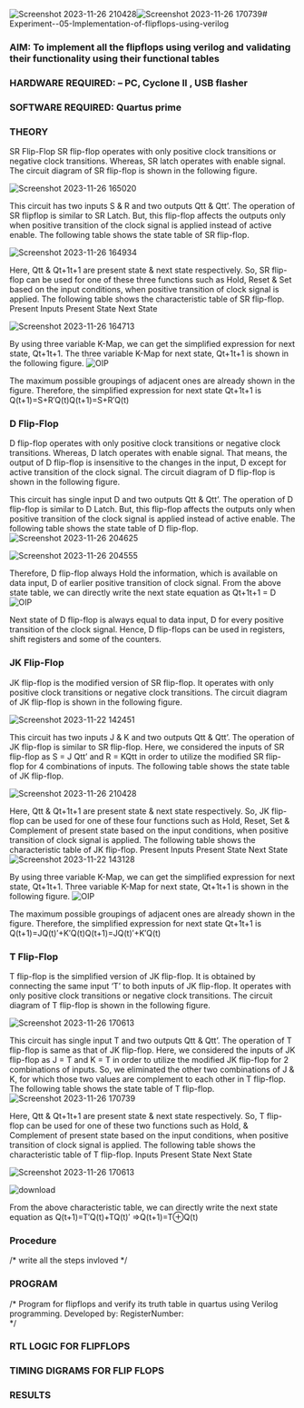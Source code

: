 ![Screenshot 2023-11-26 210428](https://github.com/NagalapuramHasif/Experiment--05-Implementation-of-flipflops-using-verilog/assets/149365567/40d36dd0-e6c8-4ff5-94b4-be147a63ce37)![Screenshot 2023-11-26 170739](https://github.com/NagalapuramHasif/Experiment--05-Implementation-of-flipflops-using-verilog/assets/149365567/504fe32a-8b20-4a25-a770-ea30b4f91185)# Experiment--05-Implementation-of-flipflops-using-verilog
### AIM: To implement all the flipflops using verilog and validating their functionality using their functional tables
### HARDWARE REQUIRED:  – PC, Cyclone II , USB flasher
### SOFTWARE REQUIRED:   Quartus prime
### THEORY 
SR Flip-Flop
SR flip-flop operates with only positive clock transitions or negative clock transitions. Whereas, SR latch operates with enable signal. The circuit diagram of SR flip-flop is shown in the following figure.


 ![Screenshot 2023-11-26 165020](https://github.com/NagalapuramHasif/Experiment--05-Implementation-of-flipflops-using-verilog/assets/149365567/62b45373-c9e0-4e2f-8db1-6ffc8bde7910)

This circuit has two inputs S & R and two outputs Qtt & Qtt’. The operation of SR flipflop is similar to SR Latch. But, this flip-flop affects the outputs only when positive transition of the clock signal is applied instead of active enable.
The following table shows the state table of SR flip-flop.

![Screenshot 2023-11-26 164934](https://github.com/NagalapuramHasif/Experiment--05-Implementation-of-flipflops-using-verilog/assets/149365567/b934cb7d-fb85-4e87-916e-a4f7c5523f71)



Here, Qtt & Qt+1t+1 are present state & next state respectively. So, SR flip-flop can be used for one of these three functions such as Hold, Reset & Set based on the input conditions, when positive transition of clock signal is applied. The following table shows the characteristic table of SR flip-flop.
Present Inputs	Present State	Next State

![Screenshot 2023-11-26 164713](https://github.com/NagalapuramHasif/Experiment--05-Implementation-of-flipflops-using-verilog/assets/149365567/93f749a0-7e7c-4305-a146-313de6567d6f)


By using three variable K-Map, we can get the simplified expression for next state, Qt+1t+1. The three variable K-Map for next state, Qt+1t+1 is shown in the following figure.
![OIP](https://github.com/NagalapuramHasif/Experiment--05-Implementation-of-flipflops-using-verilog/assets/149365567/729ec212-e4fb-4820-a683-35c67877d6c1)


 
The maximum possible groupings of adjacent ones are already shown in the figure. Therefore, the simplified expression for next state Qt+1t+1 is
Q(t+1)=S+R′Q(t)Q(t+1)=S+R′Q(t)


### D Flip-Flop
D flip-flop operates with only positive clock transitions or negative clock transitions. Whereas, D latch operates with enable signal. That means, the output of D flip-flop is insensitive to the changes in the input, D except for active transition of the clock signal. The circuit diagram of D flip-flop is shown in the following figure.
 
This circuit has single input D and two outputs Qtt & Qtt’. The operation of D flip-flop is similar to D Latch. But, this flip-flop affects the outputs only when positive transition of the clock signal is applied instead of active enable.
The following table shows the state table of D flip-flop.
![Screenshot 2023-11-26 204625](https://github.com/NagalapuramHasif/Experiment--05-Implementation-of-flipflops-using-verilog/assets/149365567/ddabed5e-a68f-4375-b00d-517d5a887d69)

![Screenshot 2023-11-26 204555](https://github.com/NagalapuramHasif/Experiment--05-Implementation-of-flipflops-using-verilog/assets/149365567/fc60be2f-9268-4450-8ddb-ffd0a9fc86d5)



Therefore, D flip-flop always Hold the information, which is available on data input, D of earlier positive transition of clock signal. From the above state table, we can directly write the next state equation as
Qt+1t+1 = D
![OIP](https://github.com/NagalapuramHasif/Experiment--05-Implementation-of-flipflops-using-verilog/assets/149365567/a5644edb-7bc7-4f0e-bc43-fc216529e281)




Next state of D flip-flop is always equal to data input, D for every positive transition of the clock signal. Hence, D flip-flops can be used in registers, shift registers and some of the counters.


### JK Flip-Flop
JK flip-flop is the modified version of SR flip-flop. It operates with only positive clock transitions or negative clock transitions. The circuit diagram of JK flip-flop is shown in the following figure.

 ![Screenshot 2023-11-22 142451](https://github.com/NagalapuramHasif/Experiment--05-Implementation-of-flipflops-using-verilog/assets/149365567/1fac9377-83ee-4e22-9b0e-fcc47315b0d6)

This circuit has two inputs J & K and two outputs Qtt & Qtt’. The operation of JK flip-flop is similar to SR flip-flop. Here, we considered the inputs of SR flip-flop as S = J Qtt’ and R = KQtt in order to utilize the modified SR flip-flop for 4 combinations of inputs.
The following table shows the state table of JK flip-flop.

![Screenshot 2023-11-26 210428](https://github.com/NagalapuramHasif/Experiment--05-Implementation-of-flipflops-using-verilog/assets/149365567/9b118dbf-b02b-46e0-867f-7e2563cde17c)


Here, Qtt & Qt+1t+1 are present state & next state respectively. So, JK flip-flop can be used for one of these four functions such as Hold, Reset, Set & Complement of present state based on the input conditions, when positive transition of clock signal is applied. The following table shows the characteristic table of JK flip-flop.
Present Inputs	Present State	Next State
 ![Screenshot 2023-11-22 143128](https://github.com/NagalapuramHasif/Experiment--05-Implementation-of-flipflops-using-verilog/assets/149365567/676e56d8-d98e-4d66-9ba4-41658c30a204)

 


By using three variable K-Map, we can get the simplified expression for next state, Qt+1t+1. Three variable K-Map for next state, Qt+1t+1 is shown in the following figure.
![OIP](https://github.com/NagalapuramHasif/Experiment--05-Implementation-of-flipflops-using-verilog/assets/149365567/0a960aee-0529-4672-a860-5dc8b2413453)

 

The maximum possible groupings of adjacent ones are already shown in the figure. Therefore, the simplified expression for next state Qt+1t+1 is
Q(t+1)=JQ(t)′+K′Q(t)Q(t+1)=JQ(t)′+K′Q(t)



### T Flip-Flop
T flip-flop is the simplified version of JK flip-flop. It is obtained by connecting the same input ‘T’ to both inputs of JK flip-flop. It operates with only positive clock transitions or negative clock transitions. The circuit diagram of T flip-flop is shown in the following figure.

![Screenshot 2023-11-26 170613](https://github.com/NagalapuramHasif/Experiment--05-Implementation-of-flipflops-using-verilog/assets/149365567/89b958ce-8a76-458c-a2f3-21aa324e4213)



This circuit has single input T and two outputs Qtt & Qtt’. The operation of T flip-flop is same as that of JK flip-flop. Here, we considered the inputs of JK flip-flop as J = T and K = T in order to utilize the modified JK flip-flop for 2 combinations of inputs. So, we eliminated the other two combinations of J & K, for which those two values are complement to each other in T flip-flop.
The following table shows the state table of T flip-flop.
![Screenshot 2023-11-26 170739](https://github.com/NagalapuramHasif/Experiment--05-Implementation-of-flipflops-using-verilog/assets/149365567/a7ff9365-8ea9-4628-acdb-d5c8e213424b)



Here, Qtt & Qt+1t+1 are present state & next state respectively. So, T flip-flop can be used for one of these two functions such as Hold, & Complement of present state based on the input conditions, when positive transition of clock signal is applied. The following table shows the characteristic table of T flip-flop.
Inputs	Present State	Next State

![Screenshot 2023-11-26 170613](https://github.com/NagalapuramHasif/Experiment--05-Implementation-of-flipflops-using-verilog/assets/149365567/878f1c3d-674c-4945-856c-2815754c013d)


![download](https://github.com/NagalapuramHasif/Experiment--05-Implementation-of-flipflops-using-verilog/assets/149365567/b9e062a3-3096-4ee1-9df6-afad4d5da80f)


From the above characteristic table, we can directly write the next state equation as
Q(t+1)=T′Q(t)+TQ(t)′
⇒Q(t+1)=T⊕Q(t)

### Procedure
/* write all the steps invloved */



### PROGRAM 
/*
Program for flipflops  and verify its truth table in quartus using Verilog programming.
Developed by: 
RegisterNumber:  
*/






### RTL LOGIC FOR FLIPFLOPS 









### TIMING DIGRAMS FOR FLIP FLOPS 








### RESULTS 

